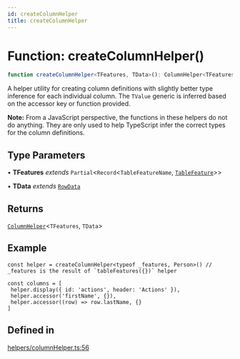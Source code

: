 ```yaml
---
id: createColumnHelper
title: createColumnHelper
---
```


# Function: createColumnHelper()

```ts
function createColumnHelper<TFeatures, TData>(): ColumnHelper<TFeatures, TData>
```

A helper utility for creating column definitions with slightly better type inference for each individual column.
The `TValue` generic is inferred based on the accessor key or function provided.

**Note:** From a JavaScript perspective, the functions in these helpers do not do anything. They are only used to help TypeScript infer the correct types for the column definitions.

## Type Parameters

• **TFeatures** *extends* `Partial`\<`Record`\<`TableFeatureName`, [`TableFeature`](../interfaces/tablefeature.md)\>\>

• **TData** *extends* [`RowData`](../type-aliases/rowdata.md)

## Returns

[`ColumnHelper`](../type-aliases/columnhelper.md)\<`TFeatures`, `TData`\>

## Example

```tsx
const helper = createColumnHelper<typeof _features, Person>() // _features is the result of `tableFeatures({})` helper

const columns = [
 helper.display({ id: 'actions', header: 'Actions' }),
 helper.accessor('firstName', {}),
 helper.accessor((row) => row.lastName, {}
]
```

## Defined in

[helpers/columnHelper.ts:56](https://github.com/TanStack/table/blob/main/packages/table-core/src/helpers/columnHelper.ts#L56)
